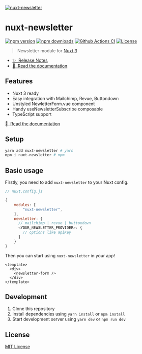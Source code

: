 [![nuxt-newsletter](https://nuxt-newsletter.netlify.app/preview.png)](https://nuxt-newsletter.netlify.app)

# nuxt-newsletter

[![npm version][npm-version-src]][npm-version-href]
[![npm downloads][npm-downloads-src]][npm-downloads-href]
[![Github Actions CI][github-actions-ci-src]][github-actions-ci-href]
[![License][license-src]][license-href]

> Newsletter module for [Nuxt 3](https://v3.nuxtjs.org)

- [✨ &nbsp;Release Notes](https://github.com/baroshem/nuxt-newsletter/releases)
- [📖 &nbsp;Read the documentation](https://nuxt-newsletter.netlify.app)

## Features

- Nuxt 3 ready
- Easy integration with Mailchimp, Revue, Buttondown
- Unstyled NewletterForm.vue component
- Handy useNewsletterSubscribe composable
- TypeScript support

[📖 &nbsp;Read the documentation](https://nuxt-newsletter.netlify.app)

## Setup

```sh
yarn add nuxt-newsletter # yarn
npm i nuxt-newsletter # npm
```

## Basic usage

Firstly, you need to add `nuxt-newsletter` to your Nuxt config.

```javascript
// nuxt.config.js

{
    modules: [
        "nuxt-newsletter",
    ],
    newsletter: {
      // mailchimp | revue | buttondown
      <YOUR_NEWSLETTER_PROVIDER>: {
        // options like apiKey
      }
    }
}
```

Then you can start using `nuxt-newsletter` in your app!

```vue
<template>
  <div>
    <newsletter-form />
  </div>
</template>
```

## Development

1. Clone this repository
2. Install dependencies using `yarn install` or `npm install`
3. Start development server using `yarn dev` or `npm run dev`

## License

[MIT License](./LICENSE)

<!-- Badges -->

[npm-version-src]: https://img.shields.io/npm/v/nuxt-newsletter/latest.svg
[npm-version-href]: https://npmjs.com/package/nuxt-newsletter
[npm-downloads-src]: https://img.shields.io/npm/dt/nuxt-newsletter.svg
[npm-downloads-href]: https://npmjs.com/package/nuxt-newsletter
[github-actions-ci-src]: https://github.com/baroshem/nuxt-newsletter/actions/workflows/ci.yml/badge.svg
[github-actions-ci-href]: https://github.com/baroshem/nuxt-newsletter/actions?query=workflow%3Aci
[license-src]: https://img.shields.io/npm/l/nuxt-newsletter.svg
[license-href]: https://npmjs.com/package/nuxt-newsletter
